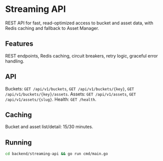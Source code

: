 # Streaming API

REST API for fast, read-optimized access to bucket and asset data, with Redis caching and fallback to Asset Manager.

## Features
REST endpoints, Redis caching, circuit breakers, retry logic, graceful error handling.

## API
Buckets: `GET /api/v1/buckets`, `GET /api/v1/buckets/{key}`, `GET /api/v1/buckets/{key}/assets`. Assets: `GET /api/v1/assets`, `GET /api/v1/assets/{slug}`. Health: `GET /health`.

## Caching
Bucket and asset list/detail: 15/30 minutes.

## Running
```bash
cd backend/streaming-api && go run cmd/main.go
```
